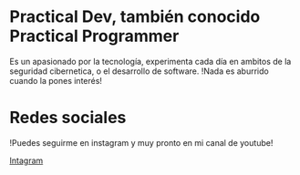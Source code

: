# Practical Dev, también conocido Practical Programmer

Es un apasionado por la tecnología, experimenta cada día en ambitos de la seguridad cibernetica, o el desarrollo de software.
!Nada es aburrido cuando la pones interés!

# Redes sociales
!Puedes seguirme en instagram y muy pronto en mi canal de youtube!

[Intagram](https://www.instagram.com/practical_dev/)
